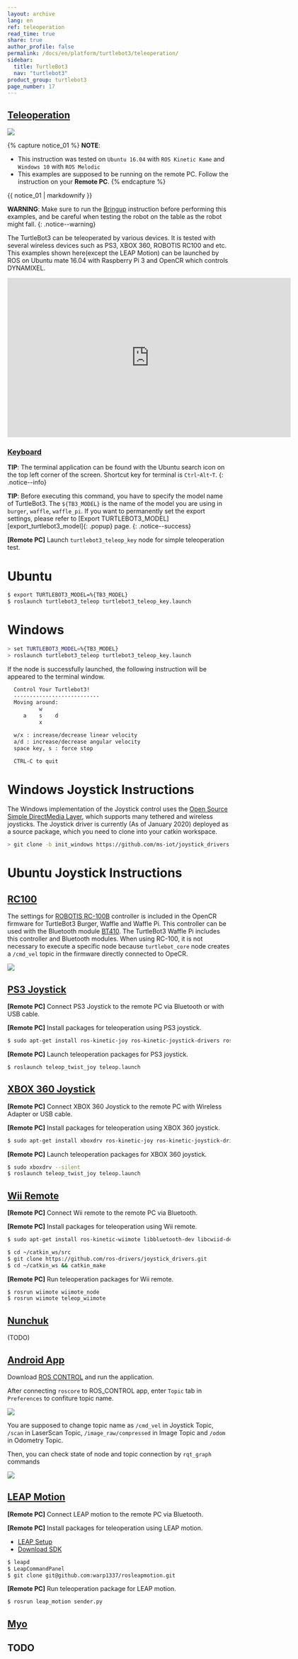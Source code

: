 ```yaml
---
layout: archive
lang: en
ref: teleoperation
read_time: true
share: true
author_profile: false
permalink: /docs/en/platform/turtlebot3/teleoperation/
sidebar:
  title: TurtleBot3
  nav: "turtlebot3"
product_group: turtlebot3
page_number: 17
---
```


<div style="counter-reset: h1 8"></div>
<div style="counter-reset: h2 1"></div>

<!--[dummy Header 1]>
  <h1 id="basic-operation"><a href="#basic-operation">Basic Operation</a></h1>
<![end dummy Header 1]-->

## [Teleoperation](#teleoperation)

![](/assets/images/platform/turtlebot3/software/remote_pc_and_turtlebot.png)

{% capture notice_01 %}
**NOTE**: 
- This instruction was tested on `Ubuntu 16.04` with `ROS Kinetic Kame` and `Windows 10` with `ROS Melodic`
- This examples are supposed to be running on the remote PC. Follow the instruction on your **Remote PC**.
{% endcapture %}
<div class="notice--info">{{ notice_01 | markdownify }}</div>

**WARNING**: Make sure to run the [Bringup][bringup] instruction before performing this examples, and be careful when testing the robot on the table as the robot might fall.
{: .notice--warning}

The TurtleBot3 can be teleoperated by various devices. It is tested with several wireless devices such as PS3, XBOX 360, ROBOTIS RC100 and etc. This examples shown here(except the LEAP Motion) can be launched by ROS on Ubuntu mate 16.04 with Raspberry Pi 3 and OpenCR which controls DYNAMIXEL.

<iframe width="640" height="360" src="https://www.youtube.com/embed/Z4s18hlazb4" frameborder="0" allowfullscreen></iframe>

### [Keyboard](#keyboard)

**TIP**: The terminal application can be found with the Ubuntu search icon on the top left corner of the screen. Shortcut key for terminal is `Ctrl`-`Alt`-`T`.
{: .notice--info}

**TIP**: Before executing this command, you have to specify the model name of TurtleBot3. The `${TB3_MODEL}` is the name of the model you are using in `burger`, `waffle`, `waffle_pi`. If you want to permanently set the export settings, please refer to [Export TURTLEBOT3_MODEL][export_turtlebot3_model]{: .popup} page.
{: .notice--success}

**[Remote PC]** Launch `turtlebot3_teleop_key` node for simple teleoperation test.

# Ubuntu
``` bash
$ export TURTLEBOT3_MODEL=%{TB3_MODEL}
$ roslaunch turtlebot3_teleop turtlebot3_teleop_key.launch
```

# Windows
``` bash
> set TURTLEBOT3_MODEL=%{TB3_MODEL}
> roslaunch turtlebot3_teleop turtlebot3_teleop_key.launch
```

If the node is successfully launched, the following instruction will be appeared to the terminal window.

``` bash
  Control Your Turtlebot3!
  ---------------------------
  Moving around:
          w
     a    s    d
          x

  w/x : increase/decrease linear velocity
  a/d : increase/decrease angular velocity
  space key, s : force stop

  CTRL-C to quit
```

# Windows Joystick Instructions
The Windows implementation of the Joystick control uses the [Open Source Simple DirectMedia Layer](https://www.libsdl.org/), which supports many tethered and wireless joysticks. The Joystick driver is currently (As of January 2020) deployed as a source package, which you need to clone into your catkin workspace.

``` bash
> git clone -b init_windows https://github.com/ms-iot/joystick_drivers
```

# Ubuntu Joystick Instructions
## [RC100](#rc100)

The settings for [ROBOTIS RC-100B][rc100] controller is included in the OpenCR firmware for TurtleBot3 Burger, Waffle and Waffle Pi. This controller can be used with the Bluetooth module [BT410][bt410]. The TurtleBot3 Waffle Pi includes this controller and Bluetooth modules. When using RC-100, it is not necessary to execute a specific node because `turtlebot_core` node creates a `/cmd_vel` topic in the firmware directly connected to OpeCR.

![](/assets/images/platform/turtlebot3/example/rc100b_with_bt410.png)

## [PS3 Joystick](#ps3-joystick)

**[Remote PC]** Connect PS3 Joystick to the remote PC via Bluetooth or with USB cable.

**[Remote PC]** Install packages for teleoperation using PS3 joystick.

``` bash
$ sudo apt-get install ros-kinetic-joy ros-kinetic-joystick-drivers ros-kinetic-teleop-twist-joy
```

**[Remote PC]** Launch teleoperation packages for PS3 joystick.

``` bash
$ roslaunch teleop_twist_joy teleop.launch
```

## [XBOX 360 Joystick](#xbox-360-joystick)

**[Remote PC]** Connect XBOX 360 Joystick to the remote PC with Wireless Adapter or USB cable.

**[Remote PC]** Install packages for teleoperation using XBOX 360 joystick.

``` bash
$ sudo apt-get install xboxdrv ros-kinetic-joy ros-kinetic-joystick-drivers ros-kinetic-teleop-twist-joy
```

**[Remote PC]** Launch teleoperation packages for XBOX 360 joystick.

``` bash
$ sudo xboxdrv --silent
$ roslaunch teleop_twist_joy teleop.launch
```

## [Wii Remote](#wii-remote)

**[Remote PC]** Connect Wii remote to the remote PC via Bluetooth.

**[Remote PC]** Install packages for teleoperation using Wii remote.

``` bash
$ sudo apt-get install ros-kinetic-wiimote libbluetooth-dev libcwiid-dev
```

``` bash
$ cd ~/catkin_ws/src
$ git clone https://github.com/ros-drivers/joystick_drivers.git  
$ cd ~/catkin_ws && catkin_make
```

**[Remote PC]** Run teleoperation packages for Wii remote.

``` bash
$ rosrun wiimote wiimote_node
$ rosrun wiimote teleop_wiimote
```

## [Nunchuk](#nunchuk)

(TODO)

## [Android App](#android-app)

Download [ROS CONTROL][ros_control] and run the application.

After connecting `roscore` to ROS_CONTROL app, enter `Topic` tab in `Preferences` to confiture topic name.

![](/assets/images/platform/turtlebot3/example/ros_control.png)

You are supposed to change topic name as `/cmd_vel` in Joystick Topic, `/scan` in LaserScan Topic,
`/image_raw/compressed` in Image Topic and `/odom` in Odometry Topic.

Then, you can check state of node and topic connection by `rqt_graph` commands

![](/assets/images/platform/turtlebot3/example/ros_control_graph.png)

## [LEAP Motion](#leap-motion)

**[Remote PC]** Connect LEAP motion to the remote PC via Bluetooth.

**[Remote PC]** Install packages for teleoperation using LEAP motion.

- [LEAP Setup][leap_setup]
- [Download SDK][leap_sdk]

``` bash
$ leapd
$ LeapCommandPanel
$ git clone git@github.com:warp1337/rosleapmotion.git
```

**[Remote PC]** Run teleoperation package for LEAP motion.

``` bash
$ rosrun leap_motion sender.py
```

## [Myo](#myo)

## TODO

[bringup]: /docs/en/platform/turtlebot3/bringup/#bringup
[rc100]: /docs/en/parts/communication/rc-100/
[bt410]: /docs/en/parts/communication/bt-410/
[ros_control]: https://play.google.com/store/apps/details?id=com.robotca.ControlApp
[leap_setup]: https://www.leapmotion.com/setup
[leap_sdk]: https://developer.leapmotion.com/get-started/

